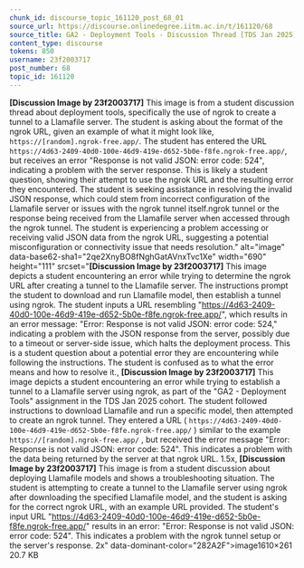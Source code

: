 ```yaml
---
chunk_id: discourse_topic_161120_post_68_01
source_url: https://discourse.onlinedegree.iitm.ac.in/t/161120/68
source_title: GA2 - Deployment Tools - Discussion Thread [TDS Jan 2025]
content_type: discourse
tokens: 850
username: 23f2003717
post_number: 68
topic_id: 161120
---
```


**[Discussion Image by 23f2003717]** This image is from a student discussion thread about deployment tools, specifically the use of ngrok to create a tunnel to a Llamafile server. The student is asking about the format of the ngrok URL, given an example of what it might look like, `https://[random].ngrok-free.app/`. The student has entered the URL `https://4d63-2409-40d0-100e-46d9-419e-d652-5b0e-f8fe.ngrok-free.app/`, but receives an error "Response is not valid JSON: error code: 524", indicating a problem with the server response. This is likely a student question, showing their attempt to use the ngrok URL and the resulting error they encountered. The student is seeking assistance in resolving the invalid JSON response, which could stem from incorrect configuration of the Llamafile server or issues with the ngrok tunnel itself.ngrok tunnel or the response being received from the Llamafile server when accessed through the ngrok tunnel. The student is experiencing a problem accessing or receiving valid JSON data from the ngrok URL, suggesting a potential misconfiguration or connectivity issue that needs resolution." alt="image" data-base62-sha1="2qe2XnyBO8fNghGatAVnxTvc1Xe" width="690" height="111" srcset="**[Discussion Image by 23f2003717]** This image depicts a student encountering an error while trying to determine the ngrok URL after creating a tunnel to the Llamafile server. The instructions prompt the student to download and run Llamafile model, then establish a tunnel using ngrok. The student inputs a URL resembling "https://4d63-2409-40d0-100e-46d9-419e-d652-5b0e-f8fe.ngrok-free.app/", which results in an error message: "Error: Response is not valid JSON: error code: 524," indicating a problem with the JSON response from the server, possibly due to a timeout or server-side issue, which halts the deployment process. This is a student question about a potential error they are encountering while following the instructions. The student is confused as to what the error means and how to resolve it., **[Discussion Image by 23f2003717]** This image depicts a student encountering an error while trying to establish a tunnel to a Llamafile server using ngrok, as part of the "GA2 - Deployment Tools" assignment in the TDS Jan 2025 cohort. The student followed instructions to download Llamafile and run a specific model, then attempted to create an ngrok tunnel. They entered a URL ( `https://4d63-2409-40d0-100e-46d9-419e-d652-5b0e-f8fe.ngrok-free.app/` ) similar to the example `https://[random].ngrok-free.app/` , but received the error message "Error: Response is not valid JSON: error code: 524". This indicates a problem with the data being returned by the server at that ngrok URL. 1.5x, **[Discussion Image by 23f2003717]** This image is from a student discussion about deploying Llamafile models and shows a troubleshooting situation. The student is attempting to create a tunnel to the Llamafile server using ngrok after downloading the specified Llamafile model, and the student is asking for the correct ngrok URL, with an example URL provided. The student's input URL "https://4d63-2409-40d0-100e-46d9-419e-d652-5b0e-f8fe.ngrok-free.app/" results in an error: "Error: Response is not valid JSON: error code: 524". This indicates a problem with the ngrok tunnel setup or the server's response. 2x" data-dominant-color="282A2F">image1610×261 20.7 KB
